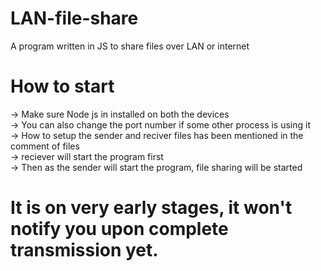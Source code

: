 # LAN-file-share
A program written in JS to share files over LAN or internet  

# How to start  
-> Make sure Node js in installed on both the devices  
-> You can also change the port number if some other process is using it  
-> How to setup the sender and reciver files has been mentioned in the comment of files  
-> reciever will start the program first  
-> Then as the sender will start the program, file sharing will be started  


# It is on very early stages, it won't notify you upon complete transmission yet.
